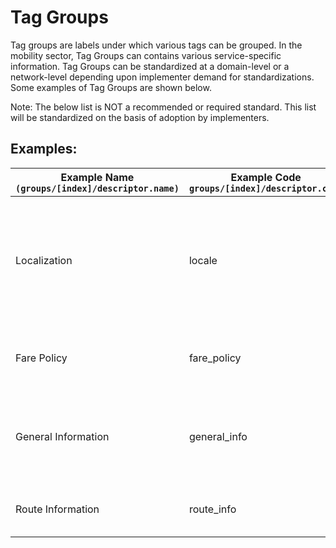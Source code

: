 # Tag Groups

Tag groups are labels under which various tags can be grouped. In the mobility sector, Tag Groups can contains various service-specific information. Tag Groups can be standardized at a domain-level or a network-level depending upon implementer demand for standardizations. Some examples of Tag Groups are shown below. 

Note: The below list is NOT a recommended or required standard. This list will be standardized on the basis of adoption by implementers. 

## Examples:
| Example Name `(groups/[index]/descriptor.name)` | Example Code `groups/[index]/descriptor.code` | Description                                                                                            |
|-----------------------------------------|---------------------------------------|--------------------------------------------------------------------------------------------------------|
| Localization                            | locale                                | adapting a software product to the linguistic, cultural and technical requirements of a target market. |
| Fare Policy                             | fare_policy                           | Fare calculation rules for a mobility service                                                          |
| General Information                     | general_info                          | Any information that is applicable to a product, service, or category                                  |
| Route Information                       | route_info                            | Information applicable to a specific route                                                             |